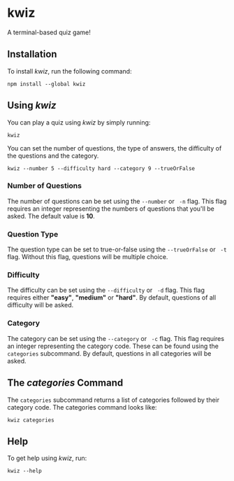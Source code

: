 # kwiz

A terminal-based quiz game!

## Installation

To install _kwiz_, run the following command:

```
npm install --global kwiz
```

## Using _kwiz_

You can play a quiz using _kwiz_ by simply running:

```
kwiz
```

You can set the number of questions, the type of answers, the difficulty of the questions and the category.

```
kwiz --number 5 --difficulty hard --category 9 --trueOrFalse
```

### Number of Questions

The number of questions can be set using the `--number` or ` -n` flag. This flag requires an integer representing the numbers of questions that you'll be asked. The default value is **10**.

### Question Type

The question type can be set to true-or-false using the `--trueOrFalse` or ` -t` flag. Without this flag, questions will be multiple choice.

### Difficulty

The difficulty can be set using the `--difficulty` or ` -d` flag. This flag requires either **"easy"**, **"medium"** or **"hard"**. By default, questions of all difficulty will be asked.

### Category

The category can be set using the `--category` or ` -c` flag. This flag requires an integer representing the category code. These can be found using the `categories` subcommand. By default, questions in all categories will be asked.

## The _categories_ Command

The `categories` subcommand returns a list of categories followed by their category code. The categories command looks like:

```
kwiz categories
```

## Help

To get help using _kwiz_, run:

```
kwiz --help
```
